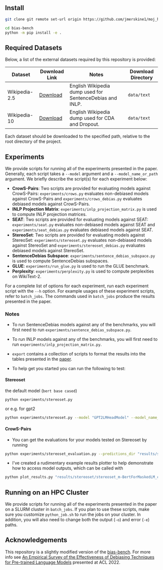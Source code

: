 

## Install
```bash
git clone git remote set-url origin https://github.com/jmerskine1/moj_hackathon.git

cd bias-bench 
python -m pip install -e .
```

## Required Datasets
Below, a list of the external datasets required by this repository is provided:

Dataset | Download Link | Notes | Download Directory
--------|---------------|-------|-------------------
Wikipedia-2.5 | [Download](https://drive.google.com/file/d/1JSlm8MYDbNjpMPnKbb91T-xZnlWAZmZl/view?usp=sharing) | English Wikipedia dump used for SentenceDebias and INLP. | `data/text`
Wikipedia-10 | [Download](https://drive.google.com/file/d/1boQTn44RnHdxWeUKQAlRgQ7xrlQ_Glwo/view?usp=sharing) | English Wikipedia dump used for CDA and Dropout. | `data/text`

Each dataset should be downloaded to the specified path, relative to the root directory of the project.

## Experiments
We provide scripts for running all of the experiments presented in the paper.
Generally, each script takes a `--model` argument and a `--model_name_or_path` argument.
We briefly describe the script(s) for each experiment below:

* **CrowS-Pairs**: Two scripts are provided for evaluating models against CrowS-Pairs: `experiments/crows.py` evaluates non-debiased
  models against CrowS-Pairs and `experiments/crows_debias.py` evaluates debiased models against CrowS-Pairs.
* **INLP Projection Matrix**: `experiments/inlp_projection_matrix.py` is used to compute INLP projection matrices.
* **SEAT**: Two scripts are provided for evaluating models against SEAT: `experiments/seat.py` evaluates non-debiased models against SEAT and
  `experiments/seat_debias.py` evaluates debiased models against SEAT.
* **StereoSet**: Two scripts are provided for evaluating models against StereoSet: `experiments/stereoset.py` evaluates non-debiased models against StereoSet and
  `experiments/stereoset_debias.py` evaluates debiased models against StereoSet.
* **SentenceDebias Subspace**: `experiments/sentence_debias_subspace.py` is used to compute SentenceDebias subspaces.
* **GLUE**: `experiments/run_glue.py` is used to run the GLUE benchmark.
* **Perplexity**: `experiments/perplexity.py` is used to compute perplexities on WikiText-2.

For a complete list of options for each experiment, run each experiment script with the `--h` option.
For example usages of these experiment scripts, refer to `batch_jobs`.
The commands used in `batch_jobs` produce the results presented in the paper.

### Notes
* To run SentenceDebias models against any of the benchmarks, you will first need to run `experiments/sentence_debias_subspace.py`.
* To run INLP models against any of the benchmarks, you will first need to run `experiments/inlp_projection_matrix.py`.
* `export` contains a collection of scripts to format the results into the tables presented in the [paper](https://arxiv.org/abs/2110.08527).

* To help get you started you can run the following to test:
#### Stereoset
 the default model (`bert base cased`)
```bash
python experiments/stereoset.py
```
or e.g. for gpt2
```bash
python experiments/stereoset.py --model "GPT2LMHeadModel" --model_name_or_path "gpt2"
```
#### CrowS-Pairs
* You can get the evaluations for your models tested on Stereoset by running 
```bash
python experiments/stereoset_evaluation.py --predictions_dir "results/stereoset"
```

* I've created a rudimentary example results plotter to help demonstrate how to access model outputs, which can be called with 

```bash
python plot_results.py "results/stereoset/stereoset_m-BertForMaskedLM_c-bert-base-uncased.json" "results/stereoset/stereoset_m-GPT2LMHeadModel_c-gpt2.json" --output 'outputs/fig.png'
```



## Running on an HPC Cluster
We provide scripts for running all of the experiments presented in the paper on a SLURM cluster in `batch_jobs`.
If you plan to use these scripts, make sure you customize `python_job.sh` to run the jobs on your cluster.
In addition, you will also need to change both the output (`-o`) and error (`-e`) paths.

## Acknowledgements
This repository is a slightly modified version of the [bias-bench](https://github.com/McGill-NLP/bias-bench). For more info see [An Empirical Survey of the Effectiveness of Debiasing Techniques for Pre-trained Language Models](https://arxiv.org/abs/2110.08527) presented at ACL 2022.
